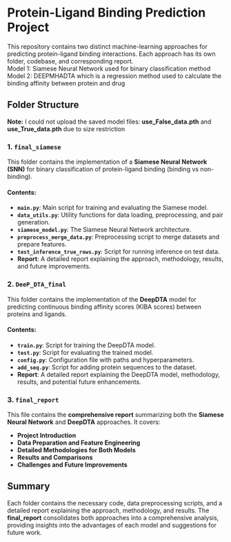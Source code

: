# **Protein-Ligand Binding Prediction Project**

This repository contains two distinct machine-learning approaches for predicting protein-ligand binding interactions. Each approach has its own folder, codebase, and corresponding report.\
Model 1: Siamese Neural Network used for binary classification method
Model 2: DEEPMHADTA which is a regression method used to calculate the binding affinity between protein and drug

## **Folder Structure**
**Note:** I could not upload the saved model files: **use_False_data.pth** and **use_True_data.pth** due to size restriction

### 1. **`final_siamese`**

This folder contains the implementation of a **Siamese Neural Network (SNN)** for binary classification of protein-ligand binding (binding vs non-binding).

#### **Contents:**
- **`main.py`**: Main script for training and evaluating the Siamese model.
- **`data_utils.py`**: Utility functions for data loading, preprocessing, and pair generation.
- **`siamese_model.py`**: The Siamese Neural Network architecture.
- **`preprocess_merge_data.py`**: Preprocessing script to merge datasets and prepare features.
- **`test_inference_true_rows.py`**: Script for running inference on test data.
- **Report**: A detailed report explaining the approach, methodology, results, and future improvements.

### 2. **`DeeP_DTA_final`**

This folder contains the implementation of the **DeepDTA** model for predicting continuous binding affinity scores (KIBA scores) between proteins and ligands.

#### **Contents:**
- **`train.py`**: Script for training the DeepDTA model.
- **`test.py`**: Script for evaluating the trained model.
- **`config.py`**: Configuration file with paths and hyperparameters.
- **`add_seq.py`**: Script for adding protein sequences to the dataset.
- **Report**: A detailed report explaining the DeepDTA model, methodology, results, and potential future enhancements.

### 3. **`final_report`**

This file contains the **comprehensive report** summarizing both the **Siamese Neural Network** and **DeepDTA** approaches. It covers:

- **Project Introduction**
- **Data Preparation and Feature Engineering**
- **Detailed Methodologies for Both Models**
- **Results and Comparisons**
- **Challenges and Future Improvements**

## **Summary**

Each folder contains the necessary code, data preprocessing scripts, and a detailed report explaining the approach, methodology, and results. The **final_report** consolidates both approaches into a comprehensive analysis, providing insights into the advantages of each model and suggestions for future work.
